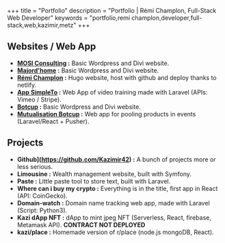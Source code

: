 +++
title = "Portfolio"
description = "Portfolio | Rémi Champlon, Full-Stack Web Developer"
keywords = "portfolio,remi champlon,developer,full-stack,web,kazimir,metz"
+++

## Websites / Web App

- **[MOSI Consulting](https://mosiconsulting.com/) :** Basic Wordpress and Divi website.
- **[Majord'home](https://majord-home.fr/) :** Basic Wordpress and Divi website.
- **[Rémi Champlon](https://remi-champlon.fr/) :** Hugo website, host with github and deploy thanks to netlify.
- **[App SimpleTo](https://app.simpleto.fr/) :** Web App of video training made with Laravel (APIs: Vimeo / Stripe).
- **[Botcup](https://www.botcup.fr/) :**  Basic Wordpress and Divi website.
- **[Mutualisation Botcup](https://mutualisation.botcup.fr/) :**  Web app for pooling products in events (Laravel/React + Pusher).

## Projects

- **Github](https://github.com/Kazimir42) :** A bunch of projects more or less serious.
- **Limousine :** Wealth management website, built with Symfony.
- **Paste :** Little paste tool to store text, built with Laravel.
- **Where can i buy my crypto :** Everything is in the title, first app in React (API: CoinGecko).
- **Domain-watch :** Domain name tracking web app, made with Laravel (Script: Python3).
- **Kazi dApp NFT :** dApp to mint jpeg NFT (Serverless, React, firebase, Metamask API). **CONTRACT NOT DEPLOYED**
- **kazi/place :** Homemade version of r/place (node.js mongoDB, React).